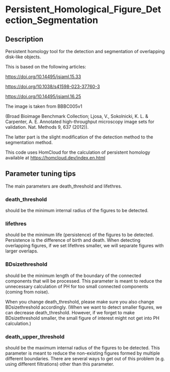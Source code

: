 # Persistent_Homological_Figure_Detection_Segmentation
## Description
Persistent homology tool for the detection and segmentation of overlapping disk-like objects.

This is based on the following articles:

https://doi.org/10.14495/jsiaml.15.33

https://doi.org/10.1038/s41598-023-37760-3

https://doi.org/10.14495/jsiaml.16.25

The image is taken from BBBC005v1

(Broad Bioimage Benchmark Collection; Ljosa, V., Sokolnicki, K. L. & Carpenter, A. E. Annotated high-throughput microscopy image sets for validation. Nat. Methods 9, 637 (2012)).

The latter part is the slight modification of the detection method to the segmentation method.

This code uses HomCloud for the calculation of persistent homology available at https://homcloud.dev/index.en.html

## Parameter tuning tips
The main parameters are death_threshold and lifethres.
### death_threshold
should be the minimum internal radius of the figures to be detected.
### lifethres
should be the minimum life (persistence) of the figures to be detected. Persistence is the difference of birth and death. When detecting overlapping figures, if we set lifethres smaller, we will separate figures with larger overlaps.
### BDsizethreshold
should be the minimum length of the boundary of the connected components that will be processed. This parameter is meant to reduce the unnecessary calculation of PH for too small connected components (coming from noise).

When you change death_threshold, please make sure you also change BDsizethreshold accordingly. (When we want to detect smaller figures, we can decrease death_threshold. However, if we forget to make BDsizethreshold smaller, the small figure of interest might not get into PH calculation.)
### death_upper_threshold
should be the maximum internal radius of the figures to be detected. This parameter is meant to reduce the non-existing figures formed by multiple different boundaries. There are several ways to get out of this problem (e.g. using different filtrations) other than this parameter.
